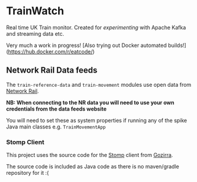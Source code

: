 # TrainWatch

Real time UK Train monitor. Created for _experimenting_ with Apache Kafka and streaming data etc.

Very much a work in progress! [Also trying out Docker automated builds!] (https://hub.docker.com/r/eatcode/)

## Network Rail Data feeds
The `train-reference-data` and `train-movement` modules use open data from [Network Rail](https://datafeeds.networkrail.co.uk).

**NB: When connecting to the NR data you will need to use your own credentials from the data feeds website**

You will need to set these as system properties if running any of the spike Java main classes e.g. `TrainMovementApp`

### Stomp Client
This project uses the source code for the [Stomp](https://stomp.github.io/) client from [Gozirra](http://www.germane-software.com/software/Gozirra).

The source code is included as Java code as there is no maven/gradle repository for it :(

